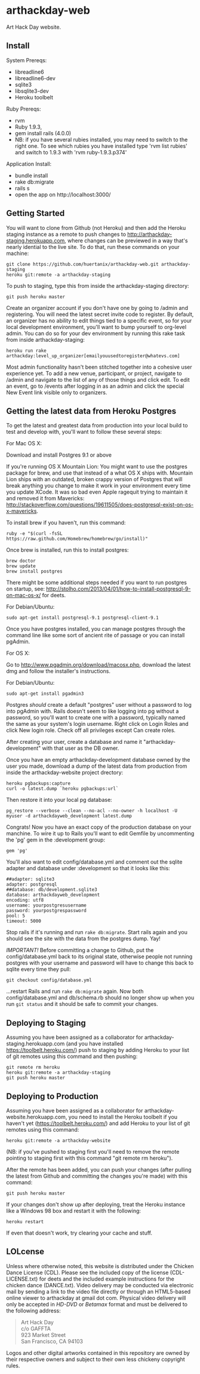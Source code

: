 arthackday-web
==============

Art Hack Day website.

Install
-------
System Prereqs:

* libreadline6
* libreadline6-dev
* sqlite3
* libsqlite3-dev
* Heroku toolbelt

Ruby Prereqs: 
* rvm
* Ruby 1.9.3, 
* gem install rails (4.0.0)
* NB: if you have several rubies installed, you may need to switch to the right one. To see which rubies you have installed type 'rvm list rubies' and switch to 1.9.3 with 'rvm ruby-1.9.3.p374'

Application Install:
* bundle install
* rake db:migrate
* rails s
* open the app on http://localhost:3000/

Getting Started
---------------
You will want to clone from Github (not Heroku) and then add the Heroku staging instance as a remote to push changes to http://arthackday-staging.herokuapp.com, where changes can be previewed in a way that's nearly idential to the live site. To do that, run these commands on your machine:

    git clone https://github.com/huertanix/arthackday-web.git arthackday-staging
    heroku git:remote -a arthackday-staging

To push to staging, type this from inside the arthackday-staging directory:

    git push heroku master

Create an organizer account if you don't have one by going to /admin and registering. You will need the latest secret invite code to register. By default, an organizer has no ability to edit things tied to a specific event, so for your local development environment, you'll want to bump yourself to org-level admin. You can do so for your dev environment by running this rake task from inside arthackday-staging:

    heroku run rake arthackday:level_up_organizer[emailyouusedtoregister@whatevs.com]

Most admin functionality hasn't been stitched together into a cohesive user experience yet. To add a new venue, participant, or project, navigate to /admin and navigate to the list of any of those things and click edit. To edit an event, go to /events after logging in as an admin and click the special New Event link visible only to organizers.

Getting the latest data from Heroku Postgres
--------------------------------------------
To get the latest and greatest data from production into your local build to test and develop with, you'll want to follow these several steps:

For Mac OS X:

Download and install Postgres 9.1 or above

If you're running OS X Mountain Lion: You might want to use the postgres package for brew, and use that instead of a what OS X ships with. Mountain Lion ships with an outdated, broken crappy version of Postgres that will break anything you change to make it work in your environment every time you update XCode. It was so bad even Apple ragequit trying to maintain it and removed it from Mavericks: http://stackoverflow.com/questions/19611505/does-postgresql-exist-on-os-x-mavericks.

To install brew if you haven't, run this command:

    ruby -e "$(curl -fsSL https://raw.github.com/Homebrew/homebrew/go/install)"

Once brew is installed, run this to install postgres:

    brew doctor
    brew update
    brew install postgres

There might be some additional steps needed if you want to run postgres on startup, see: http://stolho.com/2013/04/01/how-to-install-postgresql-9-on-mac-os-x/ for deets.

For Debian/Ubuntu:

    sudo apt-get install postgresql-9.1 postgresql-client-9.1

Once you have postgres installed, you can manage postgres through the command line like some sort of ancient rite of passage or you can install pgAdmin.

For OS X:

Go to http://www.pgadmin.org/download/macosx.php, download the latest dmg and follow the installer's instructions.

For Debian/Ubuntu:

    sudo apt-get install pgadmin3

Postgres *should* create a default "postgres" user without a password to log into pgAdmin with. Rails doesn't seem to like logging into pg without a password, so you'll want to create one with a password, typically named the same as your system's login username. Right click on Login Roles and click New login role. Check off all privileges except Can create roles.

After creating your user, create a database and name it "arthackday-development" with that user as the DB owner.

Once you have an empty arthackday-development database owned by the user you made, download a dump of the latest data from production from inside the arthackday-website project drectory:

    heroku pgbackups:capture
    curl -o latest.dump `heroku pgbackups:url`

Then restore it into your local pg database:

    pg_restore --verbose --clean --no-acl --no-owner -h localhost -U myuser -d arthackdayweb_development latest.dump

Congrats! Now you have an exact copy of the production database on your manchine. To wire it up to Rails you'll want to edit Gemfile by uncommenting the 'pg' gem in the :development group:

    gem 'pg'

You'll also want to edit config/database.yml and comment out the sqlite adapter and database under :development so that it looks like this:

    ##adapter: sqlite3
    adapter: postgresql
    ##database: db/development.sqlite3
    database: arthackdayweb_development
    encoding: utf8
    username: yourpostgresusername
    password: yourpostgrespassword
    pool: 5
    timeout: 5000

Stop rails if it's running and run `rake db:migrate`. Start rails again and you should see the site with the data from the postgres dump. Yay!

*IMPORTANT!* Before committing a change to Github, put the config/database.yml back to its original state, otherwise people not running postgres with your username and password will have to change this back to sqlite every time they pull:

    git checkout config/database.yml

...restart Rails and run `rake db:migrate` again. Now both config/database.yml and db/schema.rb should no longer show up when you run `git status` and it should be safe to commit your changes.


Deploying to Staging
-----------------------
Assuming you have been assigned as a collaborator for arthackday-staging.herokuapp.com (and you have installed https://toolbelt.heroku.com/) push to staging by adding Heroku to your list of git remotes using this command and then pushing:

    git remote rm heroku
    heroku git:remote -a arthackday-staging
    git push heroku master


Deploying to Production
-----------------------
Assuming you have been assigned as a collaborator for arthackday-website.herokuapp.com, you need to install the Heroku toolbelt if you haven't yet (https://toolbelt.heroku.com/) and add Heroku to your list of git remotes using this command:

    heroku git:remote -a arthackday-website

(NB: if you've pushed to staging first you'll need to remove the remote pointing to staging first with this command "git remote rm heroku"). 

After the remote has been added, you can push your changes (after pulling the latest from Github and committing the changes you're made) with this command:

    git push heroku master

If your changes don't show up after deploying, treat the Heroku instance like a Windows 98 box and restart it with the following:

    heroku restart

If even that doesn't work, try clearing your cache and stuff.


LOLcense
--------
Unless where otherwise noted, this website is distributed under the Chicken Dance License (CDL). Please see the included copy of the license (CDL-LICENSE.txt) for deets and the included example instructions for the chicken dance (DANCE.txt). Video delivery may be conducted via electronic mail by sending a link to the video file directly or through an HTML5-based online viewer to arthackday at gmail dot com. Physical video delivery will only be accepted in *HD-DVD* or *Betamax* format and must be delivered to the following address:

> Art Hack Day  
> c/o GAFFTA  
> 923 Market Street  
> San Francisco, CA 94103

Logos and other digital artworks contained in this repository are owned by their respective owners and subject to their own less chickeny copyright rules.